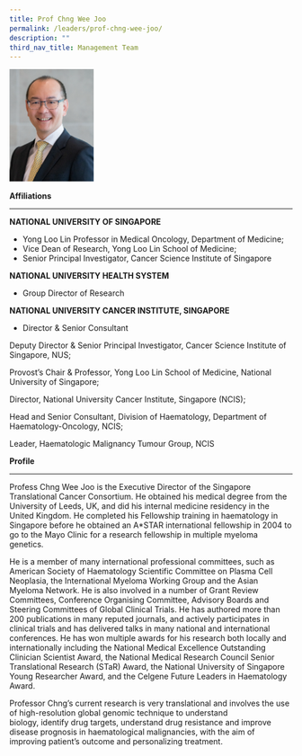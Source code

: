 ```yaml
---
title: Prof Chng Wee Joo
permalink: /leaders/prof-chng-wee-joo/
description: ""
third_nav_title: Management Team
---
```

<img src="/images/Leaders/prof%20chng%20wee%20joo.png" style="width:150px">

**Affiliations**&nbsp;

* * *
**NATIONAL UNIVERSITY OF SINGAPORE**   
* Yong Loo Lin Professor in Medical Oncology, Department of Medicine;  
* Vice Dean of Research, Yong Loo Lin School of Medicine;    
* Senior Principal Investigator, Cancer Science Institute of Singapore

**NATIONAL UNIVERSITY HEALTH SYSTEM**
* Group Director of Research

        
**NATIONAL UNIVERSITY CANCER INSTITUTE, SINGAPORE**  
* Director &amp; Senior Consultant





Deputy Director &amp; Senior Principal Investigator, Cancer Science Institute of Singapore, NUS;&nbsp;

Provost’s Chair &amp; Professor, Yong Loo Lin School of Medicine, National University of Singapore;&nbsp;

Director, National University Cancer Institute, Singapore (NCIS);&nbsp;

Head and Senior Consultant, Division of Haematology, Department of Haematology-Oncology, NCIS;&nbsp;

Leader, Haematologic Malignancy Tumour Group, NCIS&nbsp;

**Profile**&nbsp;

* * *

Profess Chng Wee Joo is the Executive Director of the Singapore Translational Cancer Consortium. He obtained his medical degree from the University of Leeds, UK, and did his internal medicine residency in the United Kingdom. He completed his Fellowship training in haematology in Singapore before he obtained an A\*STAR international fellowship in 2004 to go to the Mayo Clinic for a research fellowship in multiple myeloma genetics.&nbsp;

He is a member of many international professional committees, such as American Society of Haematology Scientific Committee on Plasma Cell Neoplasia, the International Myeloma Working&nbsp;Group&nbsp;and the Asian Myeloma Network. He is also involved in&nbsp;a number of&nbsp;Grant Review Committees, Conference Organising Committee, Advisory Boards and Steering Committees of Global Clinical Trials. He has authored more than 200 publications in many reputed journals, and actively&nbsp;participates&nbsp;in clinical trials and has delivered talks in many national and international conferences. He has won multiple awards for his research both locally and internationally including the National Medical Excellence Outstanding Clinician Scientist Award, the National Medical Research Council Senior Translational Research (STaR) Award, the National University of Singapore Young Researcher Award, and the Celgene Future Leaders in Haematology Award.&nbsp;

Professor Chng’s current research is very translational and involves the use of high-resolution global genomic technique to understand biology,&nbsp;identify&nbsp;drug targets, understand drug&nbsp;resistance&nbsp;and improve disease prognosis in haematological malignancies, with the&nbsp;aim&nbsp;of improving patient’s outcome and personalizing treatment.